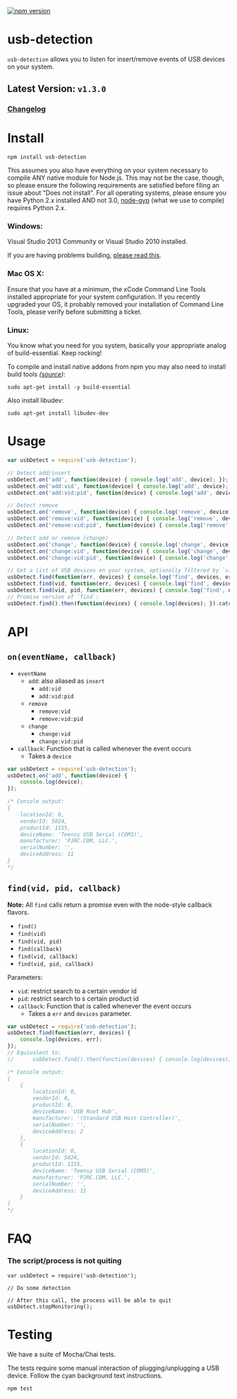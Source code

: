 [![npm version](https://badge.fury.io/js/usb-detection.svg)](http://badge.fury.io/js/usb-detection)


# usb-detection

`usb-detection` allows you to listen for insert/remove events of USB devices on your system.


## Latest Version: `v1.3.0`
### [Changelog](https://github.com/MadLittleMods/node-usb-detection/blob/master/CHANGELOG.md)


# Install

```
npm install usb-detection
```

This assumes you also have everything on your system necessary to compile ANY native module for Node.js. This may not be the case, though, so please ensure the following requirements are satisfied before filing an issue about "Does not install". For all operating systems, please ensure you have Python 2.x installed AND not 3.0, [node-gyp](https://github.com/TooTallNate/node-gyp) (what we use to compile) requires Python 2.x.

### Windows:

Visual Studio 2013 Community or Visual Studio 2010 installed. 

If you are having problems building, [please read this](https://github.com/TooTallNate/node-gyp/issues/44). 

### Mac OS X:

Ensure that you have at a minimum, the xCode Command Line Tools installed appropriate for your system configuration. If you recently upgraded your OS, it probably removed your installation of Command Line Tools, please verify before submitting a ticket.

### Linux:

You know what you need for you system, basically your appropriate analog of build-essential. Keep rocking!

To compile and install native addons from npm you may also need to install build tools *([source](https://github.com/joyent/node/wiki/Installing-Node.js-via-package-manager#debian-and-ubuntu-based-linux-distributions))*:

```
sudo apt-get install -y build-essential
```

Also install libudev:

```
sudo apt-get install libudev-dev
```


# Usage

```js
var usbDetect = require('usb-detection');

// Detect add/insert
usbDetect.on('add', function(device) { console.log('add', device); });
usbDetect.on('add:vid', function(device) { console.log('add', device); });
usbDetect.on('add:vid:pid', function(device) { console.log('add', device); });

// Detect remove
usbDetect.on('remove', function(device) { console.log('remove', device); });
usbDetect.on('remove:vid', function(device) { console.log('remove', device); });
usbDetect.on('remove:vid:pid', function(device) { console.log('remove', device); });

// Detect add or remove (change)
usbDetect.on('change', function(device) { console.log('change', device); });
usbDetect.on('change:vid', function(device) { console.log('change', device); });
usbDetect.on('change:vid:pid', function(device) { console.log('change', device); });

// Get a list of USB devices on your system, optionally filtered by `vid` or `pid`
usbDetect.find(function(err, devices) { console.log('find', devices, err); });
usbDetect.find(vid, function(err, devices) { console.log('find', devices, err); });
usbDetect.find(vid, pid, function(err, devices) { console.log('find', devices, err); });
// Promise version of `find`:
usbDetect.find().then(function(devices) { console.log(devices); }).catch(function(err) { console.log(err); });
```


# API

## `on(eventName, callback)`

- `eventName`
 	 - `add`: also aliased as `insert`
 	 	 - `add:vid`
 	 	 - `add:vid:pid`
 	 - `remove`
 	 	 - `remove:vid`
 	 	 - `remove:vid:pid`
 	 - `change`
 	 	 - `change:vid`
 	 	 - `change:vid:pid`
 - `callback`: Function that is called whenever the event occurs
 	 - Takes a `device`


```js
var usbDetect = require('usb-detection');
usbDetect.on('add', function(device) {
	console.log(device);
});

/* Console output:
{
	locationId: 0,
	vendorId: 5824,
	productId: 1155,
	deviceName: 'Teensy USB Serial (COM3)',
	manufacturer: 'PJRC.COM, LLC.',
	serialNumber: '',
	deviceAddress: 11
}
*/
```


## `find(vid, pid, callback)`

**Note:** All `find` calls return a promise even with the node-style callback flavors.

 - `find()`
 - `find(vid)`
 - `find(vid, pid)`
 - `find(callback)`
 - `find(vid, callback)`
 - `find(vid, pid, callback)`

Parameters:

 - `vid`: restrict search to a certain vendor id
 - `pid`: restrict search to s certain product id
 - `callback`: Function that is called whenever the event occurs
 	 - Takes a `err` and `devices` parameter.


```js
var usbDetect = require('usb-detection');
usbDetect.find(function(err, devices) {
	console.log(devices, err);
});
// Equivalent to:
//		usbDetect.find().then(function(devices) { console.log(devices); }).catch(function(err) { console.log(err); });

/* Console output:
[ 
	{ 
		locationId: 0,
		vendorId: 0,
		productId: 0,
		deviceName: 'USB Root Hub',
		manufacturer: '(Standard USB Host Controller)',
		serialNumber: '',
		deviceAddress: 2
	},
	{
		locationId: 0,
		vendorId: 5824,
		productId: 1155,
		deviceName: 'Teensy USB Serial (COM3)',
		manufacturer: 'PJRC.COM, LLC.',
		serialNumber: '',
		deviceAddress: 11
	}
]
*/
```




# FAQ

### The script/process is not quiting

```
var usbDetect = require('usb-detection');

// Do some detection

// After this call, the process will be able to quit
usbDetect.stopMonitoring();
```



# Testing

We have a suite of Mocha/Chai tests.

The tests require some manual interaction of plugging/unplugging a USB device. Follow the cyan background text instructions.

```
npm test
```

